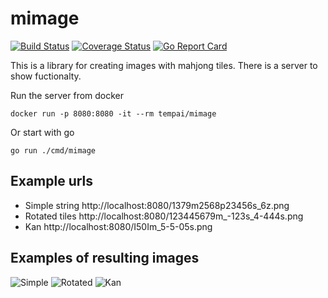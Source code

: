 # mimage

[![Build Status](https://travis-ci.org/dnovikoff/mimage.svg?branch=master)](https://travis-ci.org/dnovikoff/mimage)
[![Coverage Status](https://img.shields.io/codecov/c/github/dnovikoff/mimage.svg)](https://codecov.io/gh/dnovikoff/mimage)
[![Go Report Card](https://goreportcard.com/badge/github.com/dnovikoff/mimage)](https://goreportcard.com/report/github.com/dnovikoff/mimage)

This is a library for creating images with mahjong tiles.
There is a server to show fuctionalty.

Run the server from docker

`docker run -p 8080:8080 -it --rm tempai/mimage`

Or start with go

`go run ./cmd/mimage`

## Example urls
- Simple string http://localhost:8080/1379m2568p23456s_6z.png
- Rotated tiles http://localhost:8080/123445679m_-123s_4-444s.png
- Kan http://localhost:8080/I50Im_5-5-05s.png

## Examples of resulting images
![Simple](https://raw.githubusercontent.com/dnovikoff/mimage/master/pkg/image/test_data/1379m2568p23456s_6z.png)
![Rotated](https://raw.githubusercontent.com/dnovikoff/mimage/master/pkg/image/test_data/123445679m_-123s_4-444s.png)
![Kan](https://raw.githubusercontent.com/dnovikoff/mimage/master/pkg/image/test_data/I50Im_5-5-05s.png)